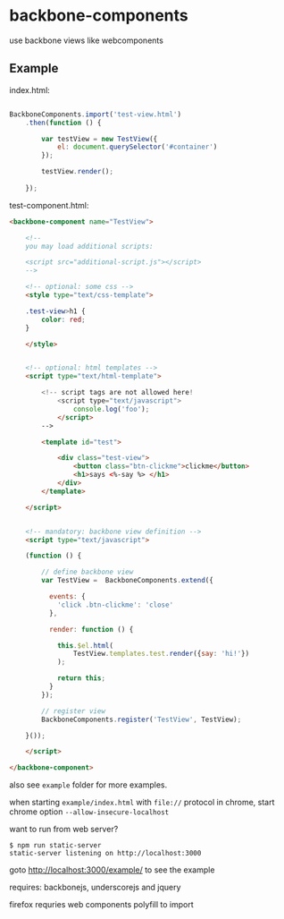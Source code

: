 # backbone-components

use backbone views like webcomponents

## Example

index.html:

```js

BackboneComponents.import('test-view.html')
	.then(function () {

		var testView = new TestView({
			el: document.querySelector('#container')
		});

		testView.render();
		
	});

```

test-component.html:

```html
<backbone-component name="TestView">

	<!-- 
	you may load additional scripts:

	<script src="additional-script.js"></script> 
	-->

	<!-- optional: some css -->
	<style type="text/css-template">

	.test-view>h1 {
		color: red;
	}

	</style>


	<!-- optional: html templates -->
	<script type="text/html-template">

		<!-- script tags are not allowed here!
			<script type="text/javascript">
				console.log('foo');
			</script>
	 	-->

 		<template id="test">

 			<div class="test-view">
				<button class="btn-clickme">clickme</button>
				<h1>says <%-say %> </h1> 			
			</div>
 		</template>

	</script>


	<!-- mandatory: backbone view definition -->
	<script type="text/javascript">

	(function () {

		// define backbone view
		var TestView = 	BackboneComponents.extend({

		  events: {
		    'click .btn-clickme': 'close'
		  },

		  render: function () {

		    this.$el.html(
	    		TestView.templates.test.render({say: 'hi!'})
	    	);

	    	return this;
		  }
		});

		// register view
		BackboneComponents.register('TestView', TestView);

	}());

	</script>

</backbone-component>

```

also see `example` folder for more examples.

when starting `example/index.html` with `file://` protocol in chrome, start chrome option `--allow-insecure-localhost` 

want to run from web server? 

```
$ npm run static-server
static-server listening on http://localhost:3000
```

goto [http://localhost:3000/example/](http://localhost:3000/example/) to see the example

requires: backbonejs, underscorejs and jquery

firefox requries web components polyfill to import 